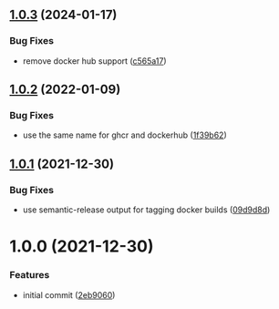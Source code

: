 ## [1.0.3](https://github.com/vtavernier/docker-wixtoolset/compare/v1.0.2...v1.0.3) (2024-01-17)


### Bug Fixes

* remove docker hub support ([c565a17](https://github.com/vtavernier/docker-wixtoolset/commit/c565a174deb4e977bfbebb7993870d583e7dd181))

## [1.0.2](https://github.com/vtavernier/docker-wixtoolset/compare/v1.0.1...v1.0.2) (2022-01-09)


### Bug Fixes

* use the same name for ghcr and dockerhub ([1f39b62](https://github.com/vtavernier/docker-wixtoolset/commit/1f39b62a57ec83cc4b4253802771e006fa721397))

## [1.0.1](https://github.com/vtavernier/docker-wixtoolset/compare/v1.0.0...v1.0.1) (2021-12-30)


### Bug Fixes

* use semantic-release output for tagging docker builds ([09d9d8d](https://github.com/vtavernier/docker-wixtoolset/commit/09d9d8de64b8d26a95542f6b587038c52feba8b6))

# 1.0.0 (2021-12-30)


### Features

* initial commit ([2eb9060](https://github.com/vtavernier/docker-wixtoolset/commit/2eb9060edb1d046621a1c29461f528b5f84ebb9e))
